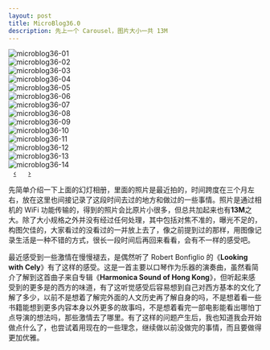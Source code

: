 ```yaml
---
layout: post
title: MicroBlog36.0
description: 先上一个 Carousel，图片大小一共 13M
---
```


<div id="carousel" class="carousel slide">
  <!-- Carousel items -->
  <div class="carousel-inner">
    <div class="active item">
      <img src="{{ site.url }}/assets/microblog36-01.jpg" alt="microblog36-01">
    </div>
    <div class="item">
      <img src="{{ site.url }}/assets/microblog36-02.jpg" alt="microblog36-02">
    </div>
    <div class="item">
      <img src="{{ site.url }}/assets/microblog36-03.jpg" alt="microblog36-03">
    </div>
    <div class="item">
      <img src="{{ site.url }}/assets/microblog36-04.jpg" alt="microblog36-04">
    </div>
    <div class="item">
      <img src="{{ site.url }}/assets/microblog36-05.jpg" alt="microblog36-05">
    </div>
    <div class="item">
      <img src="{{ site.url }}/assets/microblog36-06.jpg" alt="microblog36-06">
    </div>
    <div class="item">
      <img src="{{ site.url }}/assets/microblog36-07.jpg" alt="microblog36-07">
    </div>
    <div class="item">
      <img src="{{ site.url }}/assets/microblog36-08.jpg" alt="microblog36-08">
    </div>
    <div class="item">
      <img src="{{ site.url }}/assets/microblog36-09.jpg" alt="microblog36-09">
    </div>
    <div class="item">
      <img src="{{ site.url }}/assets/microblog36-10.jpg" alt="microblog36-10">
    </div>
    <div class="item">
      <img src="{{ site.url }}/assets/microblog36-11.jpg" alt="microblog36-11">
    </div>
    <div class="item">
      <img src="{{ site.url }}/assets/microblog36-12.jpg" alt="microblog36-12">
    </div>
    <div class="item">
      <img src="{{ site.url }}/assets/microblog36-13.jpg" alt="microblog36-13">
    </div>
    <div class="item">
      <img src="{{ site.url }}/assets/microblog36-14.jpg" alt="microblog36-14">
    </div>
  </div>
  <!-- Carousel nav -->
  <a class="carousel-control left" href="#carousel" data-slide="prev" style="margin:10px">&lsaquo;</a>
  <a class="carousel-control right" href="#carousel" data-slide="next" style="margin:10px">&rsaquo;</a>
</div>

先简单介绍一下上面的幻灯相册，里面的照片是最近拍的，时间跨度在三个月左右，放在这里也间接记录了这段时间去过的地方和做过的一些事情。照片是通过相机的 WiFi 功能传输的，得到的照片会比原片小很多，但总共加起来也有**13M**之大。除了大小规格之外并没有经过任何处理，其中包括对焦不准的，曝光不足的，构图欠佳的，大家看过的没看过的一并放上去了，像之前提到过的那样，用图像记录生活是一种不错的方式，很长一段时间后再回来看看，会有不一样的感受吧。

最近感受到一些激情在慢慢褪去，是偶然听了 Robert Bonfiglio 的《**Looking with Cely**》有了这样的感受。这是一首主要以口琴作为乐器的演奏曲，虽然看简介了解到这首曲子来自专辑《**Harmonica Sound of Hong Kong**》，但听起来感受到的更多是的西方的味道，有了这听觉感受后容易想到自己对西方基本的文化了解了多少，以前不是想着了解完外面的人文历史再了解自身的吗，不是想着看一些书籍能想到更多内容本身以外更多的故事吗，不是想着看完一部电影能看出哪怕丁点导演的想法吗，那些激情去了哪里。有了这样的问题产生后，我也知道我会开始做点什么了，也尝试着用现在的一些理念，继续做以前没做完的事情，而且要做得更加优雅。
